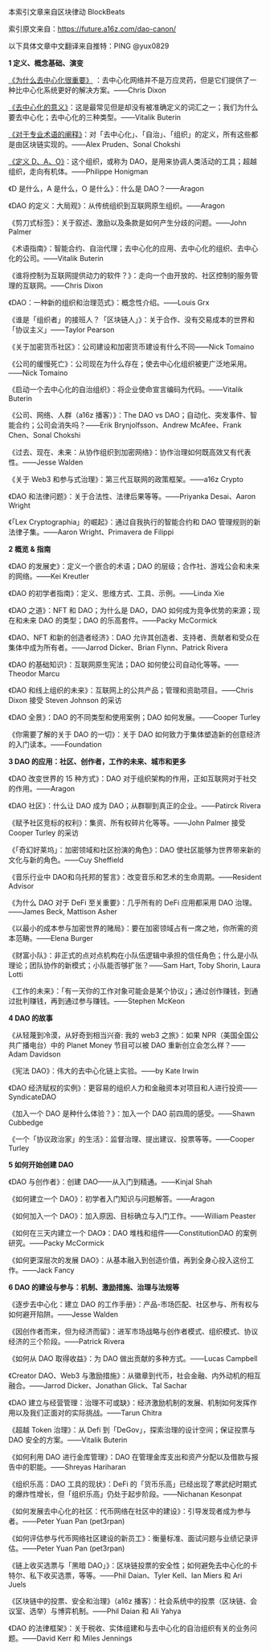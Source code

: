 
本索引文章来自区块律动 BlockBeats 

索引原文来自：https://future.a16z.com/dao-canon/

以下具体文章中文翻译来自推特：PING @yux0829


**1 定义、概念基础、演变**



[《为什么去中心化很重要》](./101为什么去中心化很重要.md) ：去中心化网络并不是万应灵药，但是它们提供了一种比中心化系统更好的解决方案。——Chris Dixon



[《去中心化的意义》](./102去中心化的意义.md)：这是最常见但是却没有被准确定义的词汇之一；我们为什么要去中心化；去中心化的三种类型。——Vitalik Buterin



[《对于专业术语的阐释》](./103对于专业术语的阐释.md)：对「去中心化」、「自治」、「组织」的定义，所有这些都是由区块链实现的。——Alex Pruden、Sonal Chokshi



[《定义 D、A、O》](./104定义DAO.md)：这个组织，或称为 DAO，是用来协调人类活动的工具；超越组织，走向有机体。——Philippe Honigman



《D 是什么，A 是什么，O 是什么》：什么是 DAO？——Aragon



《DAO 的定义：大局观》：从传统组织到互联网原生组织。——Aragon



《剪刀式标签》：关于叙述、激励以及条款是如何产生分歧的问题。——John Palmer



《术语指南》：智能合约、自治代理；去中心化的应用、去中心化的组织、去中心化的公司。——Vitalik Buterin



《谁将控制为互联网提供动力的软件？》：走向一个由开放的、社区控制的服务管理的互联网。——Chris Dixon



《DAO：一种新的组织和治理范式》：概念性介绍。——Louis Grx



《谁是「组织者」的接班人？「区块链人」》：关于合作、没有交易成本的世界和「协议主义」——Taylor Pearson



《关于加密货币社区》：公司建设和加密货币建设有什么不同——Nick Tomaino



《公司的缓慢死亡》：公司现在为什么存在；使去中心化组织被更广泛地采用。——Nick Tomaino



《启动一个去中心化的自治组织》：将企业使命宣言编码为代码。——Vitalik Buterin



《公司、网络、人群（a16z 播客）》：The DAO vs DAO；自动化、突发事件、智能合约；公司会消失吗？——Erik Brynjolfsson、Andrew McAfee、Frank Chen、Sonal Chokshi



《过去、现在、未来：从协作组织到加密网络》：协作治理如何既高效又有代表性。——Jesse Walden



《关于 Web3 和参与式治理》：第三代互联网的政策框架。——a16z Crypto



《DAO 和法律问题》：关于合法性、法律后果等等。——Priyanka Desai、Aaron Wright



《「Lex Cryptographia」的崛起》：通过自我执行的智能合约和 DAO 管理规则的新法律子集。——Aaron Wright、Primavera de Filippi





**2 概览 & 指南**



《DAO 的发展史》：定义一个嵌合的术语；DAO 的层级；合作社、游戏公会和未来的网络。——Kei Kreutler



《DAO 的初学者指南》：定义、思维方式、工具、示例。——Linda Xie



《DAO 之道》：NFT 和 DAO；为什么是 DAO，DAO 如何成为竞争优势的来源；现在和未来 DAO 的类型；DAO 的乐高套件。——Packy McCormick



《DAO、NFT 和新的创造者经济》：DAO 允许其创造者、支持者、贡献者和受众在集体中成为所有者。——Jarrod Dicker、Brian Flynn、Patrick Rivera



《DAO 的基础知识》：互联网原生宪法；DAO 如何使公司自动化等等。——Theodor Marcu



《DAO 和线上组织的未来》：互联网上的公共产品；管理和资助项目。——Chris Dixon 接受 Steven Johnson 的采访



《DAO 全景》：DAO 的不同类型和使用案例；DAO 如何发展。——Cooper Turley



《你需要了解的关于 DAO 的一切》：关于 DAO 如何致力于集体塑造新的创意经济的入门读本。——Foundation





**3 DAO 的应用：社区、创作者，工作的未来、城市和更多**



《DAO 改变世界的 15 种方式》：DAO 对于组织架构的作用，正如互联网对于社交的作用。——Aragon



《DAO 社区》：什么让 DAO 成为 DAO；从群聊到真正的企业。——Patirck Rivera



《赋予社区竞标的权利》：集资、所有权碎片化等等。——John Palmer 接受 Cooper Turley 的采访



《「奇幻好莱坞」：加密领域和社区扮演的角色》：DAO 使社区能够为世界带来新的文化与新的角色。——Cuy Sheffield



《音乐行业中 DAO和乌托邦的誓言》：改变音乐和艺术的生命周期。——Resident Advisor



《为什么 DAO 对于 DeFi 至关重要》：几乎所有的 DeFi 应用都采用 DAO 治理。——James Beck, Mattison Asher



《以最小的成本参与加密世界的赌局》：要在加密领域占有一席之地，你所需的资本范畴。——Elena Burger



《财富小队》：非正式的点对点机构在小队伍逻辑中承担的信任角色；什么是小队理论；团队协作的新模式；小队能否够扩张？——Sam Hart, Toby Shorin, Laura Lotti



《工作的未来》：「有一天你的工作对象可能会是某个协议」；通过创作赚钱，到通过批判赚钱，再到通过参与赚钱。——Stephen McKeon





**4 DAO 的故事**



《从轻蔑到冷漠，从好奇到相当兴奋: 我的 web3 之旅》：如果 NPR（美国全国公共广播电台）中的 Planet Money 节目可以被 DAO 重新创立会怎么样？——Adam Davidson



《宪法 DAO》：伟大的去中心化链上实验。——by Kate Irwin



《DAO 经济赋权的实例》：更容易的组织人力和金融资本对项目和人进行投资——SyndicateDAO



《加入一个 DAO 是种什么体验？》：加入一个 DAO 前四周的感受。——Shawn Cubbedge



《一个「协议政治家」的生活》：监督治理、提出建议、投票等等。——Cooper Turley





**5 如何开始创建 DAO**



《DAO 与创作者》：创建 DAO——从入门到精通。——Kinjal Shah



《如何建立一个 DAO》：初学者入门知识与问题解答。——Aragon



《如何加入一个 DAO》：加入原因、目标确立与入门工作。——William Peaster



《如何在三天内建立一个 DAO》：DAO 堆栈和组件——ConstitutionDAO 的案例研究。——Packy McCormick



《如何更深层次的发展 DAO》：从基本融入到创造价值，再到全身心投入这份工作。——Jack Fancy





**6 DAO 的建设与参与：机制、激励措施、治理与法规等**



《逐步去中心化：建立 DAO 的工作手册》：产品-市场匹配、社区参与、所有权与如何避开陷阱。——Jesse Walden



《因创作者而来，但为经济而留》：进军市场战略与创作者模式、组织模式、协议经济的三个阶段。——Patrick Rivera



《如何从 DAO 取得收益》：为 DAO 做出贡献的多种方式。——Lucas Campbell



《Creator DAO、Web3 与激励措施》：从徽章到代币，社会金融、内外动机的相互融合。——Jarrod Dicker、Jonathan Glick、Tal Sachar



《DAO 建立与经营管理：治理不可或缺》：经济激励机制的发展、机制如何发挥作用以及我们正面对的实际挑战。——Tarun Chitra



《超越 Token 治理》：从 Defi 到「DeGov」，探索治理的设计空间；保证投票与 DAO 安全的方案。——Vitalik Buterin



《如何利用 DAO 进行金库管理》：DAO 在管理金库支出和资产分配以及借款与报告中的职能。——Shreyas Hariharan



《组织乐高：DAO 工具的现状》：DeFi 的「货币乐高」已经出现了寒武纪时期式的爆炸性增长，但「组织乐高」仍处于起步阶段。——Nichanan Kesonpat



《如何发展去中心化的社区：代币网络在社区中的建设》：引导发现者成为参与者。——Peter Yuan Pan (pet3rpan)



《如何评估参与代币网络社区建设的新员工》：衡量标准、面试问题与业绩记录评估。——Peter Yuan Pan (pet3rpan)



《链上收买选票与「黑暗 DAO」》：区块链投票的安全性；如何避免去中心化的卡特尔、私下收买选票，等等。——Phil Daian、Tyler Kell、Ian Miers 和 Ari Juels



《区块链中的投票、安全和治理》（a16z 播客）：社会系统中的投票（区块链、会议室、选举）与博弈机制。——Phil Daian 和 Ali Yahya



《DAO 的法律框架》：关于税收、实体组建和与去中心化的自治组织有关的业务问题。——David Kerr 和 Miles Jennings 
